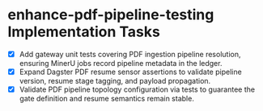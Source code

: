 # enhance-pdf-pipeline-testing Implementation Tasks

- [x] Add gateway unit tests covering PDF ingestion pipeline resolution, ensuring MinerU jobs record pipeline metadata in the ledger.
- [x] Expand Dagster PDF resume sensor assertions to validate pipeline version, resume stage tagging, and payload propagation.
- [x] Validate PDF pipeline topology configuration via tests to guarantee the gate definition and resume semantics remain stable.
